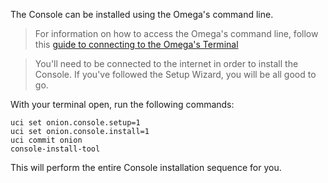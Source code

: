 The Console can be installed using the Omega's command line.

>For information on how to access the Omega's command line, follow this [guide to connecting to the Omega's Terminal](#connecting-to-the-omega-terminal)


>You'll need to be connected to the internet in order to install the Console. If you've followed the Setup Wizard, you will be all good to go.

With your terminal open, run the following commands:

```
uci set onion.console.setup=1
uci set onion.console.install=1
uci commit onion
console-install-tool
```

This will perform the entire Console installation sequence for you.
